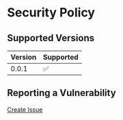 # Security Policy

## Supported Versions

| Version | Supported          |
|---------|--------------------|
| 0.0.1   | :white_check_mark: |

## Reporting a Vulnerability

[Create Issue](https://github.com/gregoranders/com.github.gregoranders.template/issues/new?labels=bug&template=bug_report.md&title=Security+Issue)
